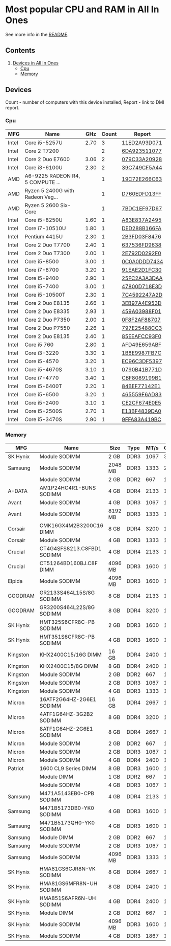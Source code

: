 Most popular CPU and RAM in All In Ones
=======================================

See more info in the [README](https://github.com/bsdhw/DMI).

Contents
--------

1. [ Devices in All In Ones ](#devices)
   * [ Cpu ](#cpu)
   * [ Memory ](#memory)

Devices
-------

Count  - number of computers with this device installed,
Report - link to DMI report.

### Cpu

| MFG        | Name                             | GHz  | Count | Report |
|------------|----------------------------------|------|-------|--------|
| Intel      | Core i5-5257U                    | 2.70 | 3     | [11ED2A93D071](<All In One/BESSTAR Tech/U/U700/11ED2A93D071>) |
| Intel      | Core 2 T7200                     |      | 2     | [6DA923511077](<All In One/Apple/iMac5/iMac5,1/6DA923511077>) |
| Intel      | Core 2 Duo E7600                 | 3.06 | 2     | [079C33A20928](<All In One/Apple/iMac10/iMac10,1/079C33A20928>) |
| Intel      | Core i3-6100U                    | 2.30 | 2     | [39C749CF5A44](<All In One/Hewlett-Packard/24/24-g038ur/39C749CF5A44>) |
| AMD        | A6-9225 RADEON R4, 5 COMPUTE ... |      | 1     | [19C72E266C63](<All In One/Hewlett-Packard/All-in-One/All-in-One 22-c0xx/19C72E266C63>) |
| AMD        | Ryzen 5 2400G with Radeon Veg... |      | 1     | [D760EDFD13FF](<All In One/Acidanthera/iMacPro1/iMacPro1,1/D760EDFD13FF>) |
| AMD        | Ryzen 5 2600 Six-Core            |      | 1     | [7BDC1EF97D67](<All In One/Acidanthera/iMacPro1/iMacPro1,1/7BDC1EF97D67>) |
| Intel      | Core i5-8250U                    | 1.60 | 1     | [A83E837A2495](<All In One/ASUSTek Computer/V241/V241ICR-R/A83E837A2495>) |
| Intel      | Core i7-10510U                   | 1.80 | 1     | [DED288B166FA](<All In One/Dell/Inspiron/Inspiron 5490 AIO/DED288B166FA>) |
| Intel      | Pentium 4415U                    | 2.30 | 1     | [2B3FD03F8476](<All In One/MSI/KBL-U/KBL-U Pro PRO24X/2B3FD03F8476>) |
| Intel      | Core 2 Duo T7700                 | 2.40 | 1     | [637536FD9638](<All In One/Apple/iMac7/iMac7,1/637536FD9638>) |
| Intel      | Core 2 Duo T7300                 | 2.00 | 1     | [2E792D0292F0](<All In One/Apple/iMac7/iMac7,1/2E792D0292F0>) |
| Intel      | Core i5-8500                     | 3.00 | 1     | [0C0A0DDD7434](<All In One/Dell/OptiPlex/OptiPlex 5260 AIO/0C0A0DDD7434>) |
| Intel      | Core i7-8700                     | 3.20 | 1     | [91EAE2D1FC30](<All In One/Dell/OptiPlex/OptiPlex 5260 AIO/91EAE2D1FC30>) |
| Intel      | Core i5-9400                     | 2.90 | 1     | [25FC2A3A3DAA](<All In One/Acidanthera/iMac19/iMac19,1/25FC2A3A3DAA>) |
| Intel      | Core i5-7400                     | 3.00 | 1     | [47800D718E3D](<All In One/Apple/iMac18/iMac18,2/47800D718E3D>) |
| Intel      | Core i5-10500T                   | 2.30 | 1     | [7C4592247A2D](<All In One/Dell/OptiPlex/OptiPlex 5490 AIO/7C4592247A2D>) |
| Intel      | Core 2 Duo E8135                 | 2.66 | 1     | [3EB97A4E953D](<All In One/Apple/iMac9/iMac9,1/3EB97A4E953D>) |
| Intel      | Core 2 Duo E8335                 | 2.93 | 1     | [459A03988F01](<All In One/Apple/iMac9/iMac9,1/459A03988F01>) |
| Intel      | Core 2 Duo P7350                 | 2.00 | 1     | [0F8F2AF88707](<All In One/Apple/iMac9/iMac9,1/0F8F2AF88707>) |
| Intel      | Core 2 Duo P7550                 | 2.26 | 1     | [797E25488CC3](<All In One/Apple/iMac9/iMac9,1/797E25488CC3>) |
| Intel      | Core 2 Duo E8135                 | 2.40 | 1     | [85EEAFCC93F0](<All In One/Apple/iMac8/iMac8,1/85EEAFCC93F0>) |
| Intel      | Core i5 760                      | 2.80 | 1     | [AFD49E659ABF](<All In One/Apple/iMac11/iMac11,3/AFD49E659ABF>) |
| Intel      | Core i3-3220                     | 3.30 | 1     | [1B8E9987FB7C](<All In One/ASUSTek Computer/ET2411/ET2411_W8/1B8E9987FB7C>) |
| Intel      | Core i5-4570                     | 3.20 | 1     | [EC96C3DF5397](<All In One/Acidanthera/iMac15/iMac15,1/EC96C3DF5397>) |
| Intel      | Core i5-4670S                    | 3.10 | 1     | [0790B41B771D](<All In One/Hewlett-Packard/EliteOne/EliteOne 800 G1 AiO/0790B41B771D>) |
| Intel      | Core i7-4770                     | 3.40 | 1     | [CBF8089199B1](<All In One/Acidanthera/iMac15/iMac15,1/CBF8089199B1>) |
| Intel      | Core i5-6400T                    | 2.20 | 1     | [84BEF77142E1](<All In One/Lenovo/IdeaCentre/IdeaCentre AIO 700-22ISH F0BF000WGE/84BEF77142E1>) |
| Intel      | Core i5-6500                     | 3.20 | 1     | [465559F6AD83](<All In One/Apple/iMac17/iMac17,1/465559F6AD83>) |
| Intel      | Core i5-2400                     | 3.10 | 1     | [CE2CF674E0E5](<All In One/Apple/iMac12/iMac12,2/CE2CF674E0E5>) |
| Intel      | Core i5-2500S                    | 2.70 | 1     | [E13BF4839DA0](<All In One/Apple/iMac12/iMac12,1/E13BF4839DA0>) |
| Intel      | Core i5-3470S                    | 2.90 | 1     | [9FFA83A419BC](<All In One/Apple/iMac13/iMac13,2/9FFA83A419BC>) |

### Memory

| MFG        | Name                         | Size     | Type | MT/s | Count | Report |
|------------|------------------------------|----------|------|------|-------|--------|
| SK Hynix   | Module SODIMM                | 2 GB     | DDR3 | 1067 | 3     | [0F8F2AF88707](<All In One/Apple/iMac9/iMac9,1/0F8F2AF88707>) |
| Samsung    | Module SODIMM                | 2048 MB  | DDR3 | 1333 | 2     | [E13BF4839DA0](<All In One/Apple/iMac12/iMac12,1/E13BF4839DA0>) |
|            | Module SODIMM                | 2 GB     | DDR2 | 667  | 1     | [2E792D0292F0](<All In One/Apple/iMac7/iMac7,1/2E792D0292F0>) |
| A-DATA     | AM1P24HC4R1-BUNS SODIMM      | 4 GB     | DDR4 | 2133 | 1     | [2B3FD03F8476](<All In One/MSI/KBL-U/KBL-U Pro PRO24X/2B3FD03F8476>) |
| Avant      | Module SODIMM                | 4 GB     | DDR3 | 1067 | 1     | [459A03988F01](<All In One/Apple/iMac9/iMac9,1/459A03988F01>) |
| Avant      | Module SODIMM                | 8192 MB  | DDR3 | 1333 | 1     | [AFD49E659ABF](<All In One/Apple/iMac11/iMac11,3/AFD49E659ABF>) |
| Corsair    | CMK16GX4M2B3200C16 DIMM      | 8 GB     | DDR4 | 3200 | 1     | [7BDC1EF97D67](<All In One/Acidanthera/iMacPro1/iMacPro1,1/7BDC1EF97D67>) |
| Corsair    | Module SODIMM                | 4 GB     | DDR3 | 1333 | 1     | [CE2CF674E0E5](<All In One/Apple/iMac12/iMac12,2/CE2CF674E0E5>) |
| Crucial    | CT4G4SFS8213.C8FBD1 SODIMM   | 4 GB     | DDR4 | 2133 | 1     | [84BEF77142E1](<All In One/Lenovo/IdeaCentre/IdeaCentre AIO 700-22ISH F0BF000WGE/84BEF77142E1>) |
| Crucial    | CT51264BD160BJ.C8F DIMM      | 4096 MB  | DDR3 | 1600 | 1     | [CBF8089199B1](<All In One/Acidanthera/iMac15/iMac15,1/CBF8089199B1>) |
| Elpida     | Module SODIMM                | 4096 MB  | DDR3 | 1600 | 1     | [9FFA83A419BC](<All In One/Apple/iMac13/iMac13,2/9FFA83A419BC>) |
| GOODRAM    | GR2133S464L15S/8G SODIMM     | 8 GB     | DDR4 | 2133 | 1     | [19C72E266C63](<All In One/Hewlett-Packard/All-in-One/All-in-One 22-c0xx/19C72E266C63>) |
| GOODRAM    | GR3200S464L22S/8G SODIMM     | 8 GB     | DDR4 | 3200 | 1     | [7C4592247A2D](<All In One/Dell/OptiPlex/OptiPlex 5490 AIO/7C4592247A2D>) |
| SK Hynix   | HMT325S6CFR8C-PB SODIMM      | 2 GB     | DDR3 | 1600 | 1     | [1B8E9987FB7C](<All In One/ASUSTek Computer/ET2411/ET2411_W8/1B8E9987FB7C>) |
| SK Hynix   | HMT351S6CFR8C-PB SODIMM      | 4 GB     | DDR3 | 1600 | 1     | [1B8E9987FB7C](<All In One/ASUSTek Computer/ET2411/ET2411_W8/1B8E9987FB7C>) |
| Kingston   | KHX2400C15/16G DIMM          | 16 GB    | DDR4 | 2400 | 1     | [D760EDFD13FF](<All In One/Acidanthera/iMacPro1/iMacPro1,1/D760EDFD13FF>) |
| Kingston   | KHX2400C15/8G DIMM           | 8 GB     | DDR4 | 2400 | 1     | [D760EDFD13FF](<All In One/Acidanthera/iMacPro1/iMacPro1,1/D760EDFD13FF>) |
| Kingston   | Module SODIMM                | 2 GB     | DDR2 | 667  | 1     | [637536FD9638](<All In One/Apple/iMac7/iMac7,1/637536FD9638>) |
| Kingston   | Module SODIMM                | 2 GB     | DDR3 | 1067 | 1     | [0F8F2AF88707](<All In One/Apple/iMac9/iMac9,1/0F8F2AF88707>) |
| Kingston   | Module SODIMM                | 4 GB     | DDR3 | 1333 | 1     | [CE2CF674E0E5](<All In One/Apple/iMac12/iMac12,2/CE2CF674E0E5>) |
| Micron     | 16ATF2G64HZ-2G6E1 SODIMM     | 16 GB    | DDR4 | 2667 | 1     | [91EAE2D1FC30](<All In One/Dell/OptiPlex/OptiPlex 5260 AIO/91EAE2D1FC30>) |
| Micron     | 4ATF1G64HZ-3G2B2 SODIMM      | 8 GB     | DDR4 | 3200 | 1     | [7C4592247A2D](<All In One/Dell/OptiPlex/OptiPlex 5490 AIO/7C4592247A2D>) |
| Micron     | 8ATF1G64HZ-2G6E1 SODIMM      | 8 GB     | DDR4 | 2667 | 1     | [DED288B166FA](<All In One/Dell/Inspiron/Inspiron 5490 AIO/DED288B166FA>) |
| Micron     | Module SODIMM                | 2 GB     | DDR2 | 667  | 1     | [85EEAFCC93F0](<All In One/Apple/iMac8/iMac8,1/85EEAFCC93F0>) |
| Micron     | Module SODIMM                | 2 GB     | DDR3 | 1067 | 1     | [75D4EB07B73A](<All In One/Apple/iMac10/iMac10,1/75D4EB07B73A>) |
| Micron     | Module SODIMM                | 4 GB     | DDR4 | 2400 | 1     | [47800D718E3D](<All In One/Apple/iMac18/iMac18,2/47800D718E3D>) |
| Patriot    | 1600 CL9 Series DIMM         | 8 GB     | DDR3 | 1600 | 1     | [EC96C3DF5397](<All In One/Acidanthera/iMac15/iMac15,1/EC96C3DF5397>) |
|            | Module DIMM                  | 1 GB     | DDR2 | 667  | 1     | [6DA923511077](<All In One/Apple/iMac5/iMac5,1/6DA923511077>) |
|            | Module SODIMM                | 4 GB     | DDR3 | 1067 | 1     | [797E25488CC3](<All In One/Apple/iMac9/iMac9,1/797E25488CC3>) |
| Samsung    | M471A5143EB0-CPB SODIMM      | 4 GB     | DDR4 | 2133 | 1     | [84BEF77142E1](<All In One/Lenovo/IdeaCentre/IdeaCentre AIO 700-22ISH F0BF000WGE/84BEF77142E1>) |
| Samsung    | M471B5173DB0-YK0 SODIMM      | 4 GB     | DDR3 | 1600 | 1     | [0790B41B771D](<All In One/Hewlett-Packard/EliteOne/EliteOne 800 G1 AiO/0790B41B771D>) |
| Samsung    | M471B5173QH0-YK0 SODIMM      | 4 GB     | DDR3 | 1600 | 1     | [D5FAD644929A](<All In One/Dell/Inspiron/Inspiron 24-3459/D5FAD644929A>) |
| Samsung    | Module DIMM                  | 2 GB     | DDR2 | 667  | 1     | [DDA67C88D07F](<All In One/Apple/iMac5/iMac5,1/DDA67C88D07F>) |
| Samsung    | Module SODIMM                | 2 GB     | DDR3 | 1067 | 1     | [75D4EB07B73A](<All In One/Apple/iMac10/iMac10,1/75D4EB07B73A>) |
| Samsung    | Module SODIMM                | 4096 MB  | DDR3 | 1333 | 1     | [E13BF4839DA0](<All In One/Apple/iMac12/iMac12,1/E13BF4839DA0>) |
| SK Hynix   | HMA81GS6CJR8N-VK SODIMM      | 8 GB     | DDR4 | 2667 | 1     | [0C0A0DDD7434](<All In One/Dell/OptiPlex/OptiPlex 5260 AIO/0C0A0DDD7434>) |
| SK Hynix   | HMA81GS6MFR8N-UH SODIMM      | 8 GB     | DDR4 | 2400 | 1     | [39C749CF5A44](<All In One/Hewlett-Packard/24/24-g038ur/39C749CF5A44>) |
| SK Hynix   | HMA851S6AFR6N-UH SODIMM      | 4 GB     | DDR4 | 2400 | 1     | [A83E837A2495](<All In One/ASUSTek Computer/V241/V241ICR-R/A83E837A2495>) |
| SK Hynix   | Module DIMM                  | 2 GB     | DDR2 | 667  | 1     | [6DA923511077](<All In One/Apple/iMac5/iMac5,1/6DA923511077>) |
| SK Hynix   | Module SODIMM                | 4096 MB  | DDR3 | 1600 | 1     | [9FFA83A419BC](<All In One/Apple/iMac13/iMac13,2/9FFA83A419BC>) |
| SK Hynix   | Module SODIMM                | 4 GB     | DDR3 | 1867 | 1     | [465559F6AD83](<All In One/Apple/iMac17/iMac17,1/465559F6AD83>) |

